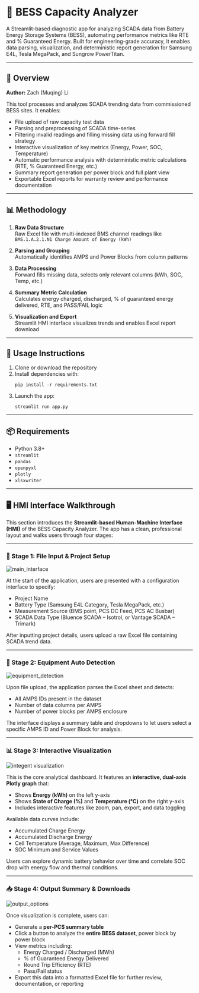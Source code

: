 # 🔋 BESS Capacity Analyzer

A Streamlit-based diagnostic app for analyzing SCADA data from Battery Energy Storage Systems (BESS), automating performance metrics like RTE and % Guaranteed Energy. Built for engineering-grade accuracy, it enables data parsing, visualization, and deterministic report generation for Samsung E4L, Tesla MegaPack, and Sungrow PowerTitan.

---

## 📌 Overview

**Author:** Zach (Muqing) Li  

This tool processes and analyzes SCADA trending data from commissioned BESS sites. It enables:
- File upload of raw capacity test data
- Parsing and preprocessing of SCADA time-series
- Filtering invalid readings and filling missing data using forward fill strategy
- Interactive visualization of key metrics (Energy, Power, SOC, Temperature)
- Automatic performance analysis with deterministic metric calculations (RTE, % Guaranteed Energy, etc.)
- Summary report generation per power block and full plant view
- Exportable Excel reports for warranty review and performance documentation

---

## 📊 Methodology

1. **Raw Data Structure**  
   Raw Excel file with multi-indexed BMS channel readings like `BMS.1.A.2.1.N1 Charge Amount of Energy (kWh)`

2. **Parsing and Grouping**  
   Automatically identifies AMPS and Power Blocks from column patterns

3. **Data Processing**  
   Forward fills missing data, selects only relevant columns (kWh, SOC, Temp, etc.)

4. **Summary Metric Calculation**  
   Calculates energy charged, discharged, % of guaranteed energy delivered, RTE, and PASS/FAIL logic

5. **Visualization and Export**  
   Streamlit HMI interface visualizes trends and enables Excel report download

---

## 🚀 Usage Instructions

1. Clone or download the repository  
2. Install dependencies with:
   ```
   pip install -r requirements.txt
   ```
3. Launch the app:
   ```
   streamlit run app.py
   ```

---

## 📦 Requirements

- Python 3.8+
- `streamlit`
- `pandas`
- `openpyxl`
- `plotly`
- `xlsxwriter`

---

## 🖥️ HMI Interface Walkthrough

This section introduces the **Streamlit-based Human-Machine Interface (HMI)** of the BESS Capacity Analyzer. The app has a clean, professional layout and walks users through four stages:

---

### 📁 Stage 1: File Input & Project Setup

![main_interface](https://github.com/user-attachments/assets/ba3860e4-32b1-4884-81d8-256321459bba)


At the start of the application, users are presented with a configuration interface to specify:
- Project Name
- Battery Type (Samsung E4L Category, Tesla MegaPack, etc.)
- Measurement Source (BMS point, PCS DC Feed, PCS AC Busbar)
- SCADA Data Type (Bluence SCADA – Isotrol, or Vantage SCADA – Trimark)

After inputting project details, users upload a raw Excel file containing SCADA trend data.

---

### 🧠 Stage 2: Equipment Auto Detection

![equipment_detection](https://github.com/user-attachments/assets/eb976329-8da8-4a88-ba05-0df7cc34b428)


Upon file upload, the application parses the Excel sheet and detects:
- All AMPS IDs present in the dataset
- Number of data columns per AMPS
- Number of power blocks per AMPS enclosure

The interface displays a summary table and dropdowns to let users select a specific AMPS ID and Power Block for analysis.

---

### 📊 Stage 3: Interactive Visualization

![integent visualization](https://github.com/user-attachments/assets/9964f269-680e-43c4-a3c0-ec1848c6aa8f)


This is the core analytical dashboard. It features an **interactive, dual-axis Plotly graph** that:
- Shows **Energy (kWh)** on the left y-axis
- Shows **State of Charge (%)** and **Temperature (°C)** on the right y-axis
- Includes interactive features like zoom, pan, export, and data toggling

Available data curves include:
- Accumulated Charge Energy
- Accumulated Discharge Energy
- Cell Temperature (Average, Maximum, Max Difference)
- SOC Minimum and Service Values

Users can explore dynamic battery behavior over time and correlate SOC drop with energy flow and thermal conditions.

---

### 📥 Stage 4: Output Summary & Downloads

![output_options](https://github.com/user-attachments/assets/f13fcf70-efad-499b-88d2-1d6bb39a5560)


Once visualization is complete, users can:
- Generate a **per-PCS summary table**
- Click a button to analyze the **entire BESS dataset**, power block by power block
- View metrics including:
  - Energy Charged / Discharged (MWh)
  - % of Guaranteed Energy Delivered
  - Round Trip Efficiency (RTE)
  - Pass/Fail status
- Export this data into a formatted Excel file for further review, documentation, or reporting
